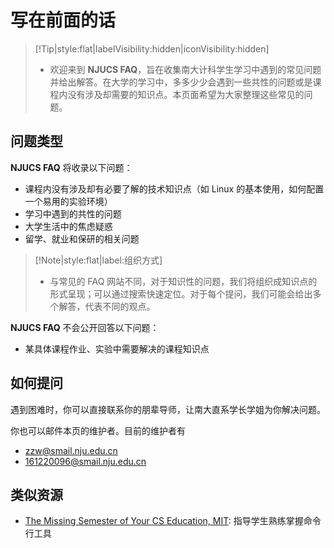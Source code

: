 # 写在前面的话

> [!Tip|style:flat|labelVisibility:hidden|iconVisibility:hidden]
>
> - 欢迎来到 **NJUCS FAQ**，旨在收集南大计科学生学习中遇到的常见问题并给出解答。在大学的学习中，多多少少会遇到一些共性的问题或是课程内没有涉及却需要的知识点。本页面希望为大家整理这些常见的问题。

## 问题类型

**NJUCS FAQ** 将收录以下问题：

- 课程内没有涉及却有必要了解的技术知识点（如 Linux 的基本使用，如何配置一个易用的实验环境）
- 学习中遇到的共性的问题
- 大学生活中的焦虑疑惑
- 留学、就业和保研的相关问题

> [!Note|style:flat|label:组织方式]
>
> - 与常见的 FAQ 网站不同，对于知识性的问题，我们将组织成知识点的形式呈现；可以通过搜索快速定位。对于每个提问，我们可能会给出多个解答，代表不同的观点。

**NJUCS FAQ** 不会公开回答以下问题：

- 某具体课程作业、实验中需要解决的课程知识点

## 如何提问

遇到困难时，你可以直接联系你的朋辈导师，让南大直系学长学姐为你解决问题。

你也可以邮件本页的维护者。目前的维护者有

- zzw@smail.nju.edu.cn
- 161220096@smail.nju.edu.cn

## 类似资源

- [The Missing Semester of Your CS Education, MIT](https://missing.csail.mit.edu/): 指导学生熟练掌握命令行工具
